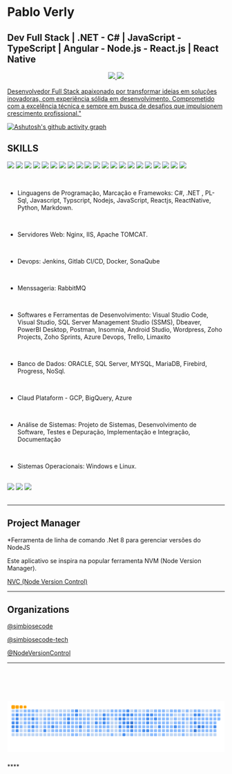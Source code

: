 # Pablo Verly 
## Dev Full Stack | .NET - C# | JavaScript - TypeScript | Angular - Node.js - React.js | React Native

<!-- ![pabloverly GitHub Stats](https://github-readme-stats.vercel.app/api?username=pabloverly&show_icons=true) -->


  <div align="center">
  <a href="https://github.com/pabloverly">
  <img height="180em" src="https://github-readme-stats.vercel.app/api?username=pabloverly&show_icons=true&theme=tokyonight&include_all_commits=true"/>
  <img height="180em" src="https://github-readme-stats.vercel.app/api/top-langs/?username=pabloverly&layout=compact&langs_count=7&theme=tokyonight"/>
</div>  
	  
 </br> 
 Desenvolvedor Full Stack apaixonado por transformar ideias em soluções inovadoras, com experiência sólida em desenvolvimento. Comprometido com a excelência técnica e sempre em busca de desafios que impulsionem crescimento profissional."
 </br>
 
[![Ashutosh's github activity graph](https://github-readme-activity-graph.vercel.app/graph?username=pabloverly&bg_color=171c25&color=00ffff&line=ffffff&point=00bfbf&area=true&hide_border=true)](https://github.com/ashutosh00710/github-readme-activity-graph)


## SKILLS

<p align="lefth">
<img src="https://upload.wikimedia.org/wikipedia/commons/thumb/c/c3/Oracle_Logo.svg/2560px-Oracle_Logo.svg.png" height="40">     
<img src="https://www.bosontreinamentos.com.br/wp-content/uploads/2016/06/SQL-Server-Logo.png" height="40"> 
<img src="https://cdn.icon-icons.com/icons2/2415/PNG/512/postgresql_original_wordmark_logo_icon_146392.png" height="40">
<img src="https://upload.wikimedia.org/wikipedia/labs/8/8e/Mysql_logo.png" height="40">
<img src="https://upload.wikimedia.org/wikipedia/commons/thumb/6/68/Mariadb-seal-browntext.svg/2560px-Mariadb-seal-browntext.svg.png" height="40">   
<img src="https://digitalrecovery.com/wp-content/webpc-passthru.php?src=https://digitalrecovery.com/wp-content/uploads/2023/01/Firebird.png&nocache=1" height="40">
<img src="https://cdn-icons-png.flaticon.com/512/5968/5968292.png" height="40">      
<img src="https://w7.pngwing.com/pngs/56/223/png-transparent-node-js-javascript-computer-icons-github-angle-text-logo.png" height="40">    
<img src="https://logos-download.com/wp-content/uploads/2016/09/React_logo_wordmark.png" height="40">   
<img src="https://miro.medium.com/v2/resize:fit:480/1*VKY-Ldkt-iHobItql7G_5w.png" height="40">
<img src="https://miro.medium.com/v2/resize:fit:420/1*ExeaiV8QMLXdZZS-rtlzCg.png" height="40">	
<img src="https://upload.wikimedia.org/wikipedia/commons/thumb/d/d1/Axios_%28computer_library%29_logo.svg/1200px-Axios_%28computer_library%29_logo.svg.png" height="20"> 
<img src="https://cdn.fs.teachablecdn.com/f0o2YGKTFONup7nJc8aQ" height="40">
<img src="https://w7.pngwing.com/pngs/628/224/png-transparent-bootstrap-plain-wordmark-logo-icon-thumbnail.png" height="40"> 
<img src="https://res.cloudinary.com/practicaldev/image/fetch/s--IwFcphyV--/c_imagga_scale,f_auto,fl_progressive,h_900,q_auto,w_1600/https://thepracticaldev.s3.amazonaws.com/i/vb6ai56xqgpc0bcfn92y.png" height="40">    
<img src="https://git-scm.com/images/logos/1color-orange-lightbg@2x.png" height="40">   
<img src="https://ucompares.com/wp-content/uploads/2021/04/Zoho-Projects.jpg" height="40">  
<img src="https://www.zohowebstatic.com/sites/zweb/images/ogimage/sprints-logo.png" height="40">  
<img src="https://logosmarcas.net/wp-content/uploads/2020/11/WordPress-Logo.png" height="40">     
<img src="https://seeklogo.com/images/P/power-bi-microsoft-logo-E4FC8DE4A9-seeklogo.com.png" height="40"> 
<img src="https://israellucania.com.br/wp-content/uploads/2020/10/azure_devops-1.png" height="40"> 
 
</p>

 </br>
 
- Linguagens de Programação, Marcação e Framewoks: C#, .NET , PL-Sql, Javascript, Typscript, Nodejs, JavaScript, Reactjs, ReactNative, Python, Markdown.
 </br>
 
- Servidores Web: Nginx, IIS, Apache TOMCAT.
 </br>
 
- Devops: Jenkins, Gitlab CI/CD, Docker, SonaQube
 </br>
 
- Menssageria: RabbitMQ
 </br>

- Softwares e Ferramentas de Desenvolvimento: Visual Studio Code, Visual Studio, SQL Server Management Studio (SSMS), Dbeaver, PowerBI Desktop, Postman, Insomnia, Android Studio, Wordpress, Zoho Projects, Zoho Sprints, Azure Devops, Trello, Limaxito
 </br>
 
- Banco de Dados: ORACLE, SQL Server, MYSQL, MariaDB, Firebird, Progress, NoSql.
 </br>
 
- Claud Plataform - GCP, BigQuery, Azure 
 </br>
 
- Análise de Sistemas: Projeto de Sistemas, Desenvolvimento de Software, Testes e Depuração, Implementação e Integração, Documentação
 </br>
 
- Sistemas Operacionais: Windows e Linux.


 </br>

  <div> 
    <a href="https://www.instagram.com/p43l0/" target="_blank"><img src="https://img.shields.io/badge/-Instagram-%23E4405F?style=for-the-badge&logo=instagram&logoColor=white" target="_blank"></a>
    <a href = "http://simbiosecode.com.br"><img src="https://img.shields.io/badge/SIMBIOSE-CODE-gren?style=for-the-badge&logo=page&logoColor=red"></a>
	    <a href = "https://play.google.com/store/apps/developer?id=SimbioseCode"><img src="https://img.shields.io/badge/GOOGLE-PLAY-red?style=for-the-badge&logo=page&logoColor=white"></a>
    <a href="https://github.com/pabloverly/pabloverly/blob/master/github-contribution-grid-snake.gif"></a>

  </div>

 </br>

<hr>

## Project Manager

*Ferramenta de linha de comando .Net 8 para gerenciar versões do NodeJS

Este aplicativo se inspira na popular ferramenta NVM (Node Version Manager).

<a href="https://github.com/NodeVersionControl/nvc_install">NVC (Node Version Control)</a>

<hr>

## Organizations
<a href="https://github.com/SimbioseCode">@simbiosecode </a>
</br>

<a href="https://github.com/simbiosecode-tech">@simbiosecode-tech </a>
</br>

<a href="https://github.com/NodeVersionControl">@NodeVersionControl </a>
<br>

<hr>
</br></br>



<h1 align="center">
    <img src="github-contribution-grid-snake.gif">
</h1>
****
